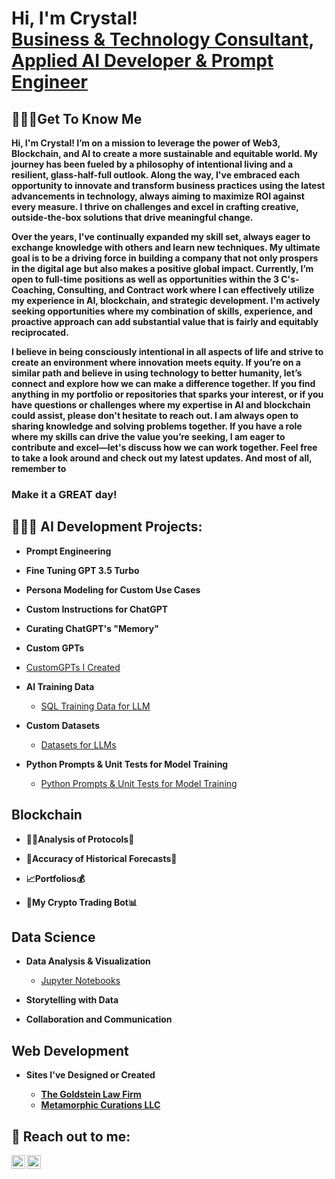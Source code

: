 <h1>Hi, I'm Crystal! <br/><a href="https://github.com/Msmetamorphosis">Business & Technology Consultant</a>, <a href="https://www.linkedin.com/in/crystal-molnar-8a9b245b/">Applied AI Developer & Prompt Engineer</a> </a></h1>


<h2>🙋🏼‍♀️Get To Know Me</h2> 
 
<b>Hi, I'm Crystal! I’m on a mission to leverage the power of Web3, Blockchain, and AI to create a more sustainable and equitable world. My journey has been fueled by a philosophy of intentional living and a resilient, glass-half-full outlook. Along the way, I've embraced each opportunity to innovate and transform business practices using the latest advancements in technology, always aiming to maximize ROI against every measure. I thrive on challenges and excel in crafting creative, outside-the-box solutions that drive meaningful change.
<p></p>
  Over the years, I've continually expanded my skill set, always eager to exchange knowledge with others and learn new techniques. My ultimate goal is to be a driving force in building a company that not only prospers in the digital age but also makes a positive global impact. Currently, I’m open to full-time positions as well as opportunities within the 3 C's- Coaching, Consulting, and Contract work where I can effectively utilize my experience in AI, blockchain, and strategic development. I'm actively seeking opportunities where my combination of skills, experience, and proactive approach can add substantial value that is fairly and equitably reciprocated.
<p></p>
  I believe in being consciously intentional in all aspects of life and strive to create an environment where innovation meets equity. If you’re on a similar path and believe in using technology to better humanity, let’s connect and explore how we can make a difference together. If you find anything in my portfolio or repositories that sparks your interest, or if you have questions or challenges where my expertise in AI and blockchain could assist, please don't hesitate to reach out. I am always open to sharing knowledge and solving problems together. If you have a role where my skills can drive the value you’re seeking, I am eager to contribute and excel—let's discuss how we can work together. Feel free to take a look around and check out my latest updates. And most of all, remember to <h3>Make it a GREAT day!</h3></b>

<h2>👩🏼‍💻 AI Development Projects:</h2>

- <b>Prompt Engineering</b>

- <b>Fine Tuning GPT 3.5 Turbo</b>

- <b>Persona Modeling for Custom Use Cases</b>

- <b>Custom Instructions for ChatGPT</b>

- <b>Curating ChatGPT's "Memory"</b>

- <b>Custom GPTs</b>

 - [CustomGPTs I Created](https://github.com/Msmetamorphosis/CustomGPTs)

- <b>AI Training Data</b>

  - [SQL Training Data for LLM](https://github.com/Msmetamorphosis/AI-Training-Data/blob/main/SQL%20training%20data.jsonl) 

- <b>Custom Datasets</b>

  - [Datasets for LLMs](https://github.com/Msmetamorphosis/Datasets-for-LLMs)

- <b>Python Prompts & Unit Tests for Model Training</b>

   - [Python Prompts & Unit Tests for Model Training](https://github.com/Msmetamorphosis/Python-Prompts-and-Unit-Tests-for-Model-Training)
     
<h2>Blockchain</h2>

- <b>🕵️‍♀️Analysis of Protocols📑</b>

- <b>🔮Accuracy of Historical Forecasts🎯</b>

- <b>📈Portfolios💰</b>

- <b>🤖My Crypto Trading Bot📊</b>


<h2>Data Science</h2>

- <b>Data Analysis & Visualization</b>

    - [Jupyter Notebooks](https://github.com/Msmetamorphosis/my_nbooks)

- <b>Storytelling with Data</b>

- <b>Collaboration and Communication

<h2>Web Development</h2>

- <b>Sites I've Designed or Created</b>

   - [The Goldstein Law Firm](https://adamgoldsteinlaw.com/)
   - [Metamorphic Curations LLC](https://metamorphiccurations.com/)
     
<h2> 🤳 Reach out to me:</h2>


[<img align="left" alt="Msmetamorphosis | Twitter" width="22px" src="https://cdn.jsdelivr.net/npm/simple-icons@v3/icons/twitter.svg" />][twitter]
[<img align="left" alt="Msmetamorphosis | LinkedIn" width="22px" src="https://cdn.jsdelivr.net/npm/simple-icons@v3/icons/linkedin.svg" />][linkedin]



[twitter]: https://twitter.com/itsallajourney
[linkedin]: https://www.linkedin.com/in/crystal-molnar-8a9b245b/
[Email]: onmybutterflyjourney@icloud.com
<!--
